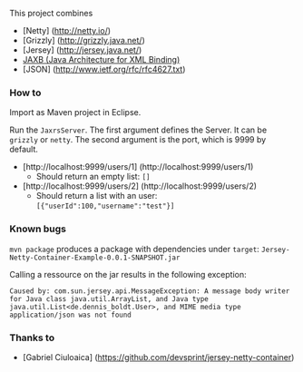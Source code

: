 This project combines

* [Netty] (http://netty.io/)
* [Grizzly] (http://grizzly.java.net/)
* [Jersey] (http://jersey.java.net/)
* [JAXB (Java Architecture for XML Binding)](http://www.oracle.com/technetwork/articles/javase/index-140168.html)
* [JSON] (http://www.ietf.org/rfc/rfc4627.txt)

### How to

Import as Maven project in Eclipse. 

Run the `JaxrsServer`. The first argument defines the Server. It can be `grizzly` or `netty`. The second argument is the port, which is 9999 by default.

* [http://localhost:9999/users/1] (http://localhost:9999/users/1)
  * Should return an empty list: `[]`
* [http://localhost:9999/users/2] (http://localhost:9999/users/2)
  * Should return a list with an user: `[{"userId":100,"username":"test"}]`

### Known bugs

`mvn package` produces a package with dependencies under `target`: `Jersey-Netty-Container-Example-0.0.1-SNAPSHOT.jar`

Calling a ressource on the jar results in the following exception:

```
Caused by: com.sun.jersey.api.MessageException: A message body writer for Java class java.util.ArrayList, and Java type java.util.List<de.dennis_boldt.User>, and MIME media type application/json was not found
```
### Thanks to

* [Gabriel Ciuloaica] (https://github.com/devsprint/jersey-netty-container)
